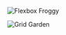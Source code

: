 ![Flexbox Froggy](https://user-images.githubusercontent.com/72293206/152615424-40861e9c-92c1-4e01-96bf-71e137b7fbb1.PNG)



![Grid Garden](https://user-images.githubusercontent.com/72293206/152615455-a60da5a5-475a-4055-8018-a6b6af194d3e.PNG)
